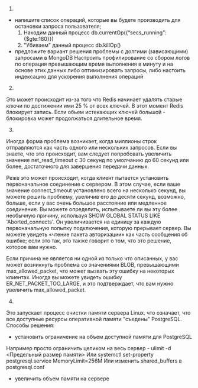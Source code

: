 1.

- напишите список операций, которые вы будете производить для остановки запроса пользователя;
  1. Находим данный процесс
    db.currentOp({“secs_running”:{$gte:180}})
  2. "Убиваем" данный процесс
    db.killOp(<opid of the query to kill>)
- предложите вариант решения проблемы с долгими (зависающими) запросами в MongoDB
  Настроить профилирование со сбором логов по операция превышающим время выполнения в минуту и на основе этих данных либо оптимизировать запросы, либо настоить индексацию для ускорения выполнения операций
 
2.
  Это может происходит из-за того что Redis начинает удалять старые ключи по достижении ими 25 % от всех ключей. В этот момент Redis блокирует запись. Если обьем истекающих ключей большой - блокировка
  может продолжаться длительное время.

3.
Иногда форма проблема возникает, когда миллионы строк отправляются как часть одного или нескольких запросов. Если вы знаете, что это происходит, вам следует попробовать увеличить значение net_read_timeout
с 30 секунд по умолчанию до 60 секунд или более, достаточного для завершения передачи данных.

Реже это может происходит, когда клиент пытается установить первоначальное соединение с сервером. В этом случае, если ваше значение connect_timeout установлено всего на несколько секунд, вы можете решить 
проблему, увеличив его до десяти секунд, возможно, больше, если у вас очень большое расстояние или медленное соединение. Вы можете определить, испытываете ли вы эту более необычную причину, используя 
SHOW GLOBAL STATUS LIKE 'Aborted_connects'. Он увеличивается на единицу за каждую первоначальную попытку подключения, которую прерывает сервер. Вы можете увидеть «чтение пакета авторизации» как часть 
сообщения об ошибке; если это так, это также говорит о том, что это решение, которое вам нужно.

Если причина не является ни одной из только что описанных, у вас может возникнуть проблема со значениями BLOB, превышающими max_allowed_packet, что может вызвать эту ошибку на некоторых клиентах. 
Иногда вы можете увидеть ошибку ER_NET_PACKET_TOO_LARGE, и это подтверждает, что вам нужно увеличить max_allowed_packet.
  
4.
Это запускает процесс очистки памяти сервера Linux. что означает, что все доступные ресурсы оперативной памяти "съедены" PostgreSQL.
Способы решения:
- установить ограничение на объем доступной памяти для PostgreSQL

Например просто ограничить целиком на весь сервер - ulimit -d <Предельный размер памяти>
Или systemctl set-property postgresql.service MemoryLimit=256M
Или изменить shared_buffers в postgresql.conf
- увеличить объем памяти на сервере
